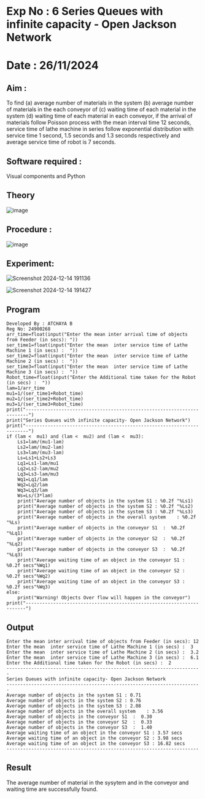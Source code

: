 # Exp No : 6 Series Queues with infinite capacity - Open Jackson Network
# Date : 26/11/2024
## Aim :
To find (a) average number of materials in the system (b) average number of materials in the each conveyor of (c) waiting time of each material in the system (d) waiting time of each material in each conveyor, if the arrival  of materials follow Poisson process with the mean interval time 12 seconds, service time of  lathe machine in series follow exponential distribution  with service time  1 second, 1.5 seconds and 1.3 seconds respectively and average service time of robot is 7 seconds.

## Software required :
Visual components and Python

## Theory

![image](https://user-images.githubusercontent.com/103921593/203239736-7b81f599-71a8-4ae7-b63e-5d98acd9ea54.png)


## Procedure :

![image](https://user-images.githubusercontent.com/103921593/203239789-bc870dce-6727-487b-a0e2-4fc3f5114889.png)


## Experiment:
![Screenshot 2024-12-14 191136](https://github.com/user-attachments/assets/1c8c93d2-e3e4-4b84-ada4-ff23ea06f72e)

![Screenshot 2024-12-14 191427](https://github.com/user-attachments/assets/c45e7902-ab2e-48eb-a2ca-158798374b88)

## Program
```
Developed By : ATCHAYA B
Reg No: 24900268
arr_time=float(input("Enter the mean inter arrival time of objects from Feeder (in secs): "))
ser_time1=float(input("Enter the mean  inter service time of Lathe Machine 1 (in secs) :  "))
ser_time2=float(input("Enter the mean  inter service time of Lathe Machine 2 (in secs) :  "))
ser_time3=float(input("Enter the mean  inter service time of Lathe Machine 3 (in secs) :  "))
Robot_time=float(input("Enter the Additional time taken for the Robot (in secs) :  "))
lam=1/arr_time
mu1=1/(ser_time1+Robot_time)
mu2=1/(ser_time2+Robot_time)
mu3=1/(ser_time3+Robot_time)
print("-----------------------------------------------------------------------")
print("Series Queues with infinite capacity- Open Jackson Network")
print("-----------------------------------------------------------------------")
if (lam <  mu1) and (lam <  mu2) and (lam <  mu3):
    Ls1=lam/(mu1-lam)
    Ls2=lam/(mu2-lam)
    Ls3=lam/(mu3-lam)
    Ls=Ls1+Ls2+Ls3
    Lq1=Ls1-lam/mu1
    Lq2=Ls2-lam/mu2
    Lq3=Ls3-lam/mu3
    Wq1=Lq1/lam
    Wq2=Lq2/lam
    Wq3=Lq3/lam
    Ws=Ls/(3*lam)
    print("Average number of objects in the system S1 : %0.2f "%Ls1)
    print("Average number of objects in the system S2 : %0.2f "%Ls2)
    print("Average number of objects in the system S3 : %0.2f "%Ls3)
    print("Average number of objects in the overall system    : %0.2f "%Ls)
    print("Average number of objects in the conveyor S1  :  %0.2f "%Lq1)
    print("Average number of objects in the conveyor S2  :  %0.2f "%Lq2)
    print("Average number of objects in the conveyor S3  :  %0.2f "%Lq3)
    print("Average waiting time of an object in the conveyor S1 : %0.2f secs"%Wq1)
    print("Average waiting time of an object in the conveyor S2 : %0.2f secs"%Wq2)
    print("Average waiting time of an object in the conveyor S3 : %0.2f secs"%Wq3)
else:
    print("Warning! Objects Over flow will happen in the conveyor")
print("----------------------------------------------------------------------")
```

## Output
```
Enter the mean inter arrival time of objects from Feeder (in secs): 12
Enter the mean  inter service time of Lathe Machine 1 (in secs) :  3
Enter the mean  inter service time of Lathe Machine 2 (in secs) :  3.2
Enter the mean  inter service time of Lathe Machine 3 (in secs) :  6.1
Enter the Additional time taken for the Robot (in secs) :  2
-----------------------------------------------------------------------
Series Queues with infinite capacity- Open Jackson Network
-----------------------------------------------------------------------
Average number of objects in the system S1 : 0.71 
Average number of objects in the system S2 : 0.76 
Average number of objects in the system S3 : 2.08 
Average number of objects in the overall system    : 3.56 
Average number of objects in the conveyor S1  :  0.30 
Average number of objects in the conveyor S2  :  0.33 
Average number of objects in the conveyor S3  :  1.40 
Average waiting time of an object in the conveyor S1 : 3.57 secs
Average waiting time of an object in the conveyor S2 : 3.98 secs
Average waiting time of an object in the conveyor S3 : 16.82 secs
----------------------------------------------------------------------

```

## Result

The average number of material in the sysytem and in the conveyor and waiting time are successfully found.
